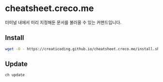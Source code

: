 # cheatsheet.creco.me

터미널 내에서 미리 지정해둔 문서를 불러올 수 있는 커맨드입니다.

## Install

```bash
wget -O - https://creaticoding.github.io/cheatsheet.creco.me/install.sh | bash
```

## Update

```bash
ch update
```
